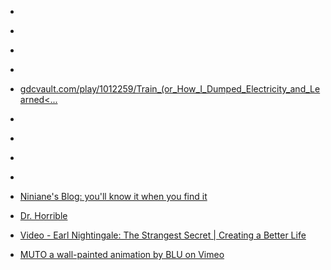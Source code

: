 
- [](/2016/09/150451178625/)

- [](/2014/04/82696414918/)

- [](/2010/08/936634467/)

- [](/2010/07/811078705/)

- [gdcvault.com/play/1012259/Train_(or_How_I_Dumped_Electricity_and_Learned&lt;...](/2010/05/gdcvault-com-play-1012259-train-or-how-i-dumped-electricity-and-learned/)

- [](/2010/05/628456420/)

- [](/2010/04/535726234/)

- [](/2010/04/530476400/)

- [](/2010/04/500258175/)

- [Niniane&#39;s Blog: you&#39;ll know it when you find it](/2010/04/niniane-s-blog-you-ll-know-it-when-you-find-it/)

- [Dr. Horrible](/2008/07/dr-horrible/)

- [Video - Earl Nightingale: The Strangest Secret | Creating a Better Life](/2008/06/video-earl-nightingale-the-strangest-secret-creating-a-better-life/)

- [MUTO a wall-painted animation by BLU on Vimeo](/2008/05/muto-a-wall-painted-animation-by-blu-on-vimeo/)

